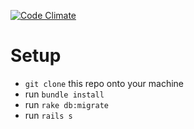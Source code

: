[![Code Climate](https://codeclimate.com/github/ehmorris/cardslap.png)](https://codeclimate.com/github/ehmorris/cardslap)

# Setup

* `git clone` this repo onto your machine
* run `bundle install`
* run `rake db:migrate`
* run `rails s`
